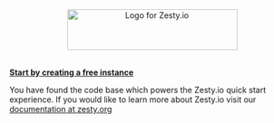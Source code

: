 <div style="text-align:center;">
  <img title="Logo for Zesty.io" width="300px" height="72px" src="https://brand.zesty.io/zesty-io-logo-horizontal.png" />  
</div>

<br />

**[Start by creating a free instance](https://start.zesty.io/)**

You have found the code base which powers the Zesty.io quick start experience. If you would like to learn more about Zesty.io visit our [documentation at zesty.org](https://zesty.org/)

